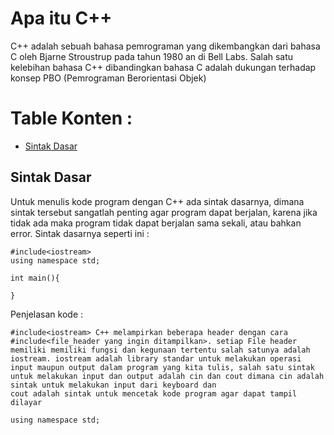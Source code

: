 # Apa itu C++
C++ adalah sebuah bahasa pemrograman yang dikembangkan dari bahasa C oleh Bjarne Stroustrup pada tahun 1980 an di Bell Labs. Salah satu kelebihan bahasa C++ dibandingkan bahasa C adalah dukungan terhadap konsep PBO (Pemrograman Berorientasi Objek)



# Table Konten : 
* [Sintak Dasar](#sintak-dasar)


## Sintak Dasar
Untuk menulis kode program dengan C++ ada sintak dasarnya, dimana sintak tersebut sangatlah penting agar program dapat berjalan, karena jika tidak ada maka program tidak dapat berjalan sama sekali, atau bahkan error. Sintak dasarnya seperti ini :

    #include<iostream>
    using namespace std;

    int main(){

    }

Penjelasan kode :

    #include<iostream> C++ melampirkan beberapa header dengan cara #include<file_header yang ingin ditampilkan>. setiap File header memiliki memiliki fungsi dan kegunaan tertentu salah satunya adalah iostream. iostream adalah library standar untuk melakukan operasi input maupun output dalam program yang kita tulis, salah satu sintak untuk melakukan input dan output adalah cin dan cout dimana cin adalah sintak untuk melakukan input dari keyboard dan
    cout adalah sintak untuk mencetak kode program agar dapat tampil dilayar

    using namespace std;



